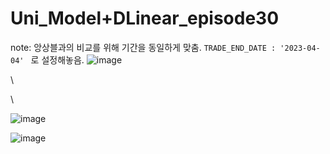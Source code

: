 # Uni_Model+DLinear_episode30


note: 앙상블과의 비교를 위해 기간을 동일하게 맞춤. `TRADE_END_DATE : '2023-04-04' ` 로 설정해놓음.
![image](https://github.com/MinkyuRamen/KubigFinancialProject/assets/125656149/acbea545-9dfe-491c-bbe9-2004d24297e1)

\

\


![image](https://github.com/MinkyuRamen/KubigFinancialProject/assets/125656149/2a4bf85e-234f-4cbd-a02d-0bce9748dd43)


![image](https://github.com/MinkyuRamen/KubigFinancialProject/assets/125656149/d1d6f406-9bee-4639-b8fe-2f507f616e6b)

